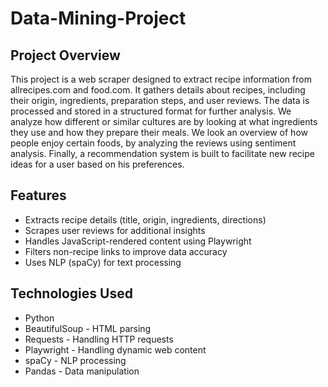 # Data-Mining-Project

## Project Overview

This project is a web scraper designed to extract recipe information from allrecipes.com and food.com. It gathers details about recipes, including their origin, ingredients, preparation steps, and user reviews. The data is processed and stored in a structured format for further analysis. We analyze how different or similar cultures are by looking at what ingredients they use and how they prepare their meals. We look an overview of how people enjoy certain foods, by analyzing the reviews using sentiment analysis. Finally, a recommendation system is built to facilitate new recipe ideas for a user based on his preferences.

## Features
- Extracts recipe details (title, origin, ingredients, directions)
- Scrapes user reviews for additional insights
- Handles JavaScript-rendered content using Playwright
- Filters non-recipe links to improve data accuracy
- Uses NLP (spaCy) for text processing

## Technologies Used
- Python
- BeautifulSoup - HTML parsing
- Requests - Handling HTTP requests
- Playwright - Handling dynamic web content
- spaCy - NLP processing
- Pandas - Data manipulation
